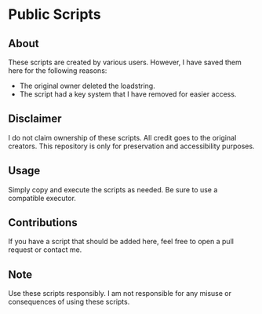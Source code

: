 # Public Scripts

## About
These scripts are created by various users. However, I have saved them here for the following reasons:
- The original owner deleted the loadstring.
- The script had a key system that I have removed for easier access.

## Disclaimer
I do not claim ownership of these scripts. All credit goes to the original creators. This repository is only for preservation and accessibility purposes.

## Usage
Simply copy and execute the scripts as needed. Be sure to use a compatible executor.

## Contributions
If you have a script that should be added here, feel free to open a pull request or contact me.

## Note
Use these scripts responsibly. I am not responsible for any misuse or consequences of using these scripts.

